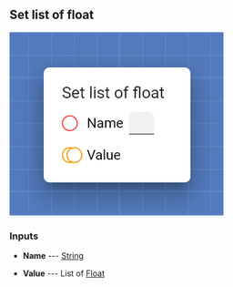 ## Set list of float



![Set list of float](assets/img/cards/setFloat_n.png)


### Inputs


* **Name** --- [String](types/String.html)

  

* **Value** --- List of [Float](types/Float.html)

  







